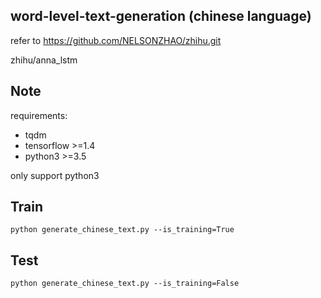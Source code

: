 ##  word-level-text-generation (chinese language)  ##
refer to https://github.com/NELSONZHAO/zhihu.git

zhihu/anna_lstm

##  Note    ##
requirements:
  * tqdm
  * tensorflow >=1.4
  * python3 >=3.5

only support python3

##  Train  ##
    python generate_chinese_text.py --is_training=True

##  Test  ##
    python generate_chinese_text.py --is_training=False